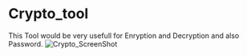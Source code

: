 # Crypto_tool
This Tool would be very usefull for Enryption and Decryption and also Password.
![Crypto_ScreenShot](https://github.com/Gauthambhandary/Crypto_tool/assets/76608448/a2b387db-64b4-4bdc-9b37-80dc5a9e9188)

